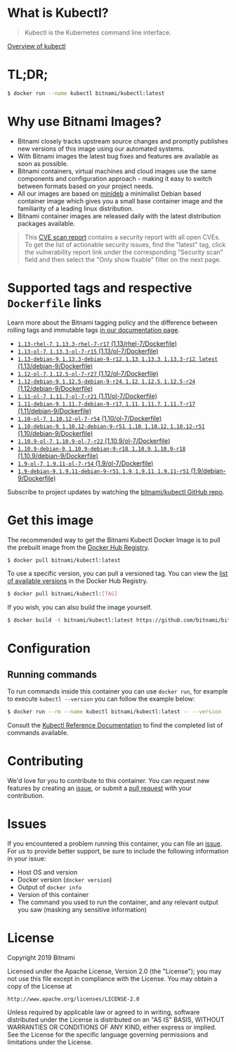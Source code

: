 
# What is Kubectl?

> Kubectl is the Kubernetes command line interface.

[Overview of kubectl](https://kubernetes.io/docs/reference/kubectl/overview/)

# TL;DR;

```bash
$ docker run --name kubectl bitnami/kubectl:latest
```

# Why use Bitnami Images?

* Bitnami closely tracks upstream source changes and promptly publishes new versions of this image using our automated systems.
* With Bitnami images the latest bug fixes and features are available as soon as possible.
* Bitnami containers, virtual machines and cloud images use the same components and configuration approach - making it easy to switch between formats based on your project needs.
* All our images are based on [minideb](https://github.com/bitnami/minideb) a minimalist Debian based container image which gives you a small base container image and the familiarity of a leading linux distribution.
* Bitnami container images are released daily with the latest distribution packages available.


> This [CVE scan report](https://quay.io/repository/bitnami/kubectl?tab=tags) contains a security report with all open CVEs. To get the list of actionable security issues, find the "latest" tag, click the vulnerability report link under the corresponding "Security scan" field and then select the "Only show fixable" filter on the next page.

# Supported tags and respective `Dockerfile` links

Learn more about the Bitnami tagging policy and the difference between rolling tags and immutable tags [in our documentation page](https://docs.bitnami.com/containers/how-to/understand-rolling-tags-containers/).


* [`1.13-rhel-7`, `1.13.3-rhel-7-r17` (1.13/rhel-7/Dockerfile)](https://github.com/bitnami/bitnami-docker-kubectl/blob/1.13.3-rhel-7-r17/1.13/rhel-7/Dockerfile)
* [`1.13-ol-7`, `1.13.3-ol-7-r15` (1.13/ol-7/Dockerfile)](https://github.com/bitnami/bitnami-docker-kubectl/blob/1.13.3-ol-7-r15/1.13/ol-7/Dockerfile)
* [`1.13-debian-9`, `1.13.3-debian-9-r12`, `1.13`, `1.13.3`, `1.13.3-r12`, `latest` (1.13/debian-9/Dockerfile)](https://github.com/bitnami/bitnami-docker-kubectl/blob/1.13.3-debian-9-r12/1.13/debian-9/Dockerfile)
* [`1.12-ol-7`, `1.12.5-ol-7-r27` (1.12/ol-7/Dockerfile)](https://github.com/bitnami/bitnami-docker-kubectl/blob/1.12.5-ol-7-r27/1.12/ol-7/Dockerfile)
* [`1.12-debian-9`, `1.12.5-debian-9-r24`, `1.12`, `1.12.5`, `1.12.5-r24` (1.12/debian-9/Dockerfile)](https://github.com/bitnami/bitnami-docker-kubectl/blob/1.12.5-debian-9-r24/1.12/debian-9/Dockerfile)
* [`1.11-ol-7`, `1.11.7-ol-7-r21` (1.11/ol-7/Dockerfile)](https://github.com/bitnami/bitnami-docker-kubectl/blob/1.11.7-ol-7-r21/1.11/ol-7/Dockerfile)
* [`1.11-debian-9`, `1.11.7-debian-9-r17`, `1.11`, `1.11.7`, `1.11.7-r17` (1.11/debian-9/Dockerfile)](https://github.com/bitnami/bitnami-docker-kubectl/blob/1.11.7-debian-9-r17/1.11/debian-9/Dockerfile)
* [`1.10-ol-7`, `1.10.12-ol-7-r54` (1.10/ol-7/Dockerfile)](https://github.com/bitnami/bitnami-docker-kubectl/blob/1.10.12-ol-7-r54/1.10/ol-7/Dockerfile)
* [`1.10-debian-9`, `1.10.12-debian-9-r51`, `1.10`, `1.10.12`, `1.10.12-r51` (1.10/debian-9/Dockerfile)](https://github.com/bitnami/bitnami-docker-kubectl/blob/1.10.12-debian-9-r51/1.10/debian-9/Dockerfile)
* [`1.10.9-ol-7`, `1.10.9-ol-7-r22` (1.10.9/ol-7/Dockerfile)](https://github.com/bitnami/bitnami-docker-kubectl/blob/1.10.9-ol-7-r22/1.10.9/ol-7/Dockerfile)
* [`1.10.9-debian-9`, `1.10.9-debian-9-r18`, `1.10.9`, `1.10.9-r18` (1.10.9/debian-9/Dockerfile)](https://github.com/bitnami/bitnami-docker-kubectl/blob/1.10.9-debian-9-r18/1.10.9/debian-9/Dockerfile)
* [`1.9-ol-7`, `1.9.11-ol-7-r54` (1.9/ol-7/Dockerfile)](https://github.com/bitnami/bitnami-docker-kubectl/blob/1.9.11-ol-7-r54/1.9/ol-7/Dockerfile)
* [`1.9-debian-9`, `1.9.11-debian-9-r51`, `1.9`, `1.9.11`, `1.9.11-r51` (1.9/debian-9/Dockerfile)](https://github.com/bitnami/bitnami-docker-kubectl/blob/1.9.11-debian-9-r51/1.9/debian-9/Dockerfile)

Subscribe to project updates by watching the [bitnami/kubectl GitHub repo](https://github.com/bitnami/bitnami-docker-kubectl).

# Get this image

The recommended way to get the Bitnami Kubectl Docker Image is to pull the prebuilt image from the [Docker Hub Registry](https://hub.docker.com/r/bitnami/kubectl).

```bash
$ docker pull bitnami/kubectl:latest
```

To use a specific version, you can pull a versioned tag. You can view the [list of available versions](https://hub.docker.com/r/bitnami/kubectl/tags/) in the Docker Hub Registry.

```bash
$ docker pull bitnami/kubectl:[TAG]
```

If you wish, you can also build the image yourself.

```bash
$ docker build -t bitnami/kubectl:latest https://github.com/bitnami/bitnami-docker-kubectl.git
```

# Configuration

## Running commands

To run commands inside this container you can use `docker run`, for example to execute `kubectl --version` you can follow the example below:

```bash
$ docker run --rm --name kubectl bitnami/kubectl:latest -- --version
```

Consult the [Kubectl Reference Documentation](https://kubernetes.io/docs/reference/generated/kubectl/kubectl-commands) to find the completed list of commands available.

# Contributing

We'd love for you to contribute to this container. You can request new features by creating an [issue](https://github.com/bitnami/bitnami-docker-kubectl/issues), or submit a [pull request](https://github.com/bitnami/bitnami-docker-kubectl/pulls) with your contribution.

# Issues

If you encountered a problem running this container, you can file an [issue](https://github.com/bitnami/bitnami-docker-kubectl/issues). For us to provide better support, be sure to include the following information in your issue:

- Host OS and version
- Docker version (`docker version`)
- Output of `docker info`
- Version of this container
- The command you used to run the container, and any relevant output you saw (masking any sensitive information)

# License

Copyright 2019 Bitnami

Licensed under the Apache License, Version 2.0 (the "License");
you may not use this file except in compliance with the License.
You may obtain a copy of the License at

    http://www.apache.org/licenses/LICENSE-2.0

Unless required by applicable law or agreed to in writing, software
distributed under the License is distributed on an "AS IS" BASIS,
WITHOUT WARRANTIES OR CONDITIONS OF ANY KIND, either express or implied.
See the License for the specific language governing permissions and
limitations under the License.
